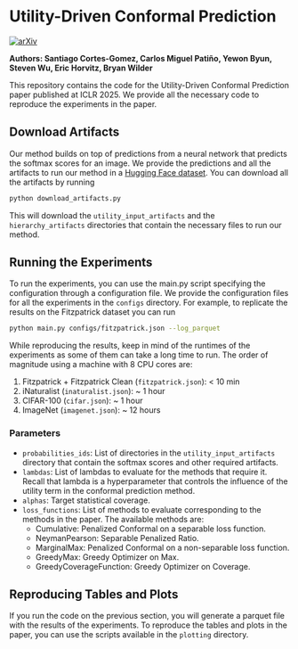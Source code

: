 # Utility-Driven Conformal Prediction

[![arXiv](https://img.shields.io/badge/arXiv-2410.01767-b31b1b.svg)](https://arxiv.org/abs/2410.01767)

**Authors: Santiago Cortes-Gomez, Carlos Miguel Patiño, Yewon Byun, Steven Wu, Eric Horvitz, Bryan Wilder**

This repository contains the code for the Utility-Driven Conformal Prediction paper published at ICLR 2025. We provide all the necessary code to reproduce the experiments in the paper.

## Download Artifacts

Our method builds on top of predictions from a neural network that predicts the softmax scores for an image. We provide the predictions and all the artifacts to run our method in a [Hugging Face dataset](https://huggingface.co/datasets/cmpatino/utility_driven_prediction). You can download all the artifacts by running

```bash
python download_artifacts.py
```

This will download the `utility_input_artifacts` and the `hierarchy_artifacts` directories that contain the necessary files to run our method.

## Running the Experiments

To run the experiments, you can use the main.py script specifying the configuration through a configuration file. We provide the configuration files for all the experiments in the `configs` directory. For example, to replicate the results on the Fitzpatrick dataset you can run

```bash
python main.py configs/fitzpatrick.json --log_parquet
```

While reproducing the results, keep in mind of the runtimes of the experiments as some of them can take a long time to run. The order of magnitude using a machine with 8 CPU cores are:
1. Fitzpatrick + Fitzpatrick Clean (`fitzpatrick.json`): < 10 min
2. iNaturalist (`inaturalist.json`): ~ 1 hour
3. CIFAR-100 (`cifar.json`): ~ 1 hour
4. ImageNet (`imagenet.json`): ~ 12 hours

### Parameters
* `probabilities_ids`: List of directories in the `utility_input_artifacts` directory that contain the softmax scores and other required artifacts.
* `lambdas`: List of lambdas to evaluate for the methods that require it. Recall that lambda is a hyperparameter that controls the influence of the utility term in the conformal prediction method.
* `alphas`: Target statistical coverage.
* `loss_functions`: List of methods to evaluate corresponding to the methods in the paper. The available methods are:
  * Cumulative: Penalized Conformal on a separable loss function.
  * NeymanPearson: Separable Penalized Ratio.
  * MarginalMax: Penalized Conformal on a non-separable loss function.
  * GreedyMax: Greedy Optimizer on Max.
  * GreedyCoverageFunction: Greedy Optimizer on Coverage.

## Reproducing Tables and Plots

If you run the code on the previous section, you will generate a parquet file with the results of the experiments. To reproduce the tables and plots in the paper, you can use the scripts available in the `plotting` directory.

